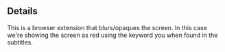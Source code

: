 ## Details

This is a browser extension that blurs/opaques the screen. In this case we're showing the screen as red using the keyword you when found in the subtitles.
